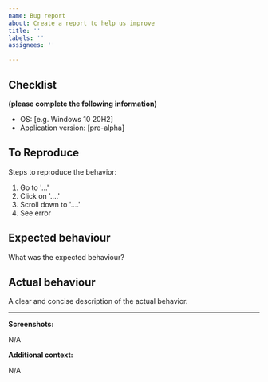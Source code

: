 ```yaml
---
name: Bug report
about: Create a report to help us improve
title: ''
labels: ''
assignees: ''

---
```


## Checklist ##
**(please complete the following information)**
 - OS: [e.g. Windows 10 20H2]
- Application version: [pre-alpha]

## To Reproduce ##
Steps to reproduce the behavior:
1. Go to '...'
2. Click on '....'
3. Scroll down to '....'
4. See error

## Expected behaviour ##
What was the expected behaviour?

## Actual behaviour ##
A clear and concise description of the actual behavior.

---
**Screenshots:**

<!-- If applicable, add screenshots to help explain your problem. If not leave blank. -->
N/A

**Additional context:**

<!-- Add any other context about the problem here. If not leave blank. -->
N/A
